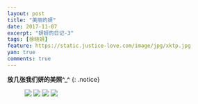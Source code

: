 ```yaml
---
layout: post
title: "美丽的妍"
date: 2017-11-07
excerpt: "妍妍的日记-3"
tags: [徐晓妍]
feature: https://static.justice-love.com/image/jpg/xktp.jpg
yan: true
comments: true
---
```


**放几张我们妍的美照^_^**
{: .notice}
<figure>
	<a href="{{ site.staticUrl }}/yanyan/image/yan1.jpg"><img src="{{ site.staticUrl }}/yanyan/image/yan1.jpg" /></a>
	<a href="{{ site.staticUrl }}/yanyan/image/yan2.jpg"><img src="{{ site.staticUrl }}/yanyan/image/yan2.jpg" /></a>
	<a href="{{ site.staticUrl }}/yanyan/image/yan3.jpg"><img src="{{ site.staticUrl }}/yanyan/image/yan3.jpg" /></a>
	<a href="{{ site.staticUrl }}/yanyan/image/yan4.jpg"><img src="{{ site.staticUrl }}/yanyan/image/yan4.jpg" /></a>
</figure>
